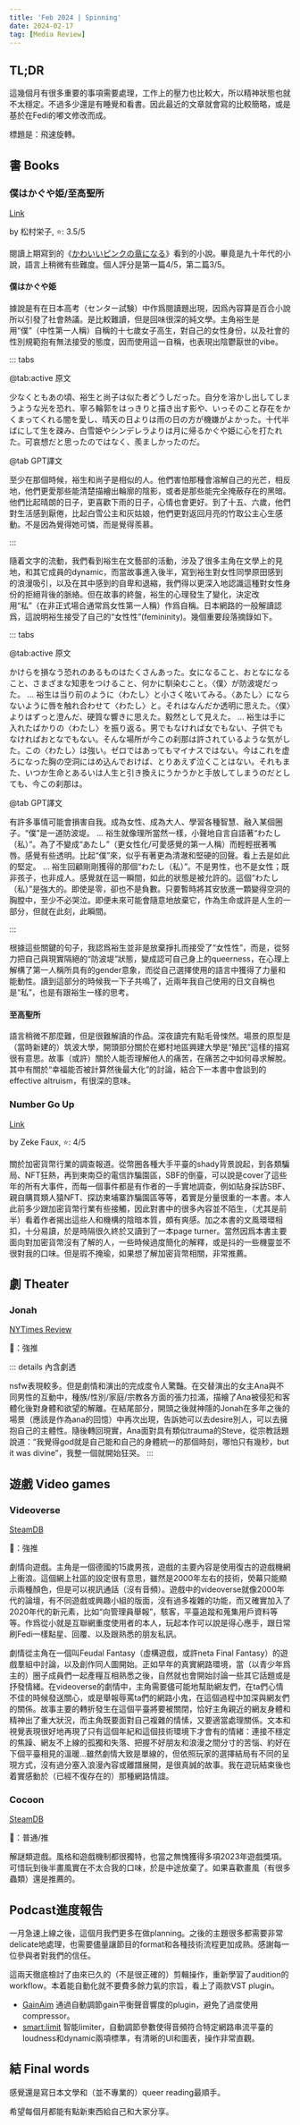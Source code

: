 ```yaml
---
title: 'Feb 2024 | Spinning'
date: 2024-02-17
tag: [Media Review]
---
```


## TL;DR

這幾個月有很多重要的事項需要處理，工作上的壓力也比較大，所以精神狀態也就不太穩定。不過多少還是有睡覺和看書。因此最近的文章就會寫的比較簡略，或是基於在Fedi的嘟文修改而成。

標題是：飛速旋轉。

<!-- more -->

## 書 Books

### 僕はかぐや姫/至高聖所

[Link](https://bookmeter.com/books/13542690)

by 松村栄子, ⭐: 3.5/5

閱讀上期寫到的《[かわいいピンクの竜になる](https://sbeam.dev/posts/monthly-jan-2024.html#%E3%81%8B%E3%82%8F%E3%81%84%E3%81%84%E3%83%92%E3%82%9A%E3%83%B3%E3%82%AF%E3%81%AE%E7%AB%9C%E3%81%AB%E3%81%AA%E3%82%8B)》看到的小說。畢竟是九十年代的小說，語言上稍微有些難度。個人評分是第一篇4/5，第二篇3/5。

#### 僕はかぐや姫

據說是有在日本高考（センター試験）中作爲閱讀題出現，因爲內容算是百合小說所以引發了社會熱議。是比較難讀，但是回味很深的純文學。主角裕生是用“僕”（中性第一人稱）自稱的十七歲女子高生，對自己的女性身份，以及社會的性別規範抱有無法接受的態度，因而使用這一自稱，也表現出陰鬱厭世的vibe。

::: tabs

@tab:active 原文

少なくともあの頃、裕生と尚子は似た者どうしだった。自分を溶かし出してしまうような光を恐れ、寧ろ輪郭をはっきりと描き出す影や、いっそのこと存在をかくまってくれる闇を愛し、晴天の日よりは雨の日の方が機嫌がよかった。十代半ばにして生を疎み、白雪姫やシンデレラよりは月に帰るかぐや姫に心を打たれた。可哀想だと思ったのではなく、羨ましかったのだ。

@tab GPT譯文

至少在那個時候，裕生和尚子是相似的人。他們害怕那種會溶解自己的光芒，相反地，他們更愛那些能清楚描繪出輪廓的陰影，或者是那些能完全掩蔽存在的黑暗。他們比起晴朗的日子，更喜歡下雨的日子，心情也會更好。到了十五、六歲，他們對生活感到厭倦，比起白雪公主和灰姑娘，他們更對返回月亮的竹取公主心生感動。不是因為覺得她可憐，而是覺得羨慕。

:::

隨着文字的流動，我們看到裕生在文藝部的活動，涉及了很多主角在文學上的見地，和其它成員的dynamic，而當故事進入後半，寫到裕生對女性同學原田感到的浪漫吸引，以及在其中感到的自卑和退縮，我們得以更深入地認識這種對女性身份的拒絕背後的脈絡。但在故事的終盤，裕生的心理發生了變化，決定改用“私”（在非正式場合通常爲女性第一人稱）作爲自稱。日本網路的一般解讀認爲，這說明裕生接受了自己的“女性性”(femininity)。幾個重要段落摘錄如下。

::: tabs

@tab:active 原文

かけらを損なう恐れのあるものはたくさんあった。女になること、おとなになること、さまざまな知恵をつけること、何かに馴染むこと。〈僕〉が防波堤だった。
...
裕生は当り前のように〈わたし〉と小さく呟いてみる。〈あたし〉にならないように唇を触れ合わせて〈わたし〉と。それはなんだか透明に思えた。〈僕〉よりはずっと澄んだ、硬質な響きに思えた。毅然として見えた。
...
裕生は手に入れたばかりの〈わたし〉を振り返る。男でもなければ女でもない、子供でもなければおとなでもない。そんな場所が今この刹那は許されているような気がした。この〈わたし〉は強い。ゼロではあってもマイナスではない。今はこれを虚ろになった胸の空洞にはめ込んでおけば、とりあえず泣くことはない。それもまた、いつか生命とあるいは人生と引き換えにうかうかと手放してしまうのだとしても、今この刹那は。

@tab GPT譯文

有許多事情可能會損害自我。成為女性、成為大人、學習各種智慧、融入某個圈子。“僕”是一道防波堤。
...
裕生就像理所當然一樣，小聲地自言自語著“わたし（私）”。為了不變成“あたし”（更女性化/可愛感覺的第一人稱）而輕輕抿著嘴唇。感覺有些透明。比起“僕”來，似乎有著更為清澈和堅硬的回聲。看上去是如此的堅定。
...
裕生回顧剛剛獲得的那個“わたし（私）”。不是男性，也不是女性；既非孩子，也非成人。感覺就在這一瞬間，如此的狀態是被允許的。這個“わたし（私）”是強大的。即使是零，卻也不是負數。只要暫時將其安放進一顆變得空洞的胸膛中，至少不必哭泣。即便未來可能會隨意地放棄它，作為生命或許是人生的一部分，但就在此刻，此瞬間。

:::

根據這些關鍵的句子，我認爲裕生並非是放棄掙扎而接受了“女性性”，而是，從努力把自己與現實隔絕的“防波堤”狀態，變成認可自己身上的queerness，在心理上解構了第一人稱所具有的gender意象，而從自己選擇使用的語言中獲得了力量和能動性。讀到這部分的時候我一下子共鳴了，近兩年我自己使用的日文自稱也是“私”，也是有跟裕生一樣的思考。

#### 至高聖所

語言稍微不那麼難，但是很難解讀的作品。深夜讀完有點毛骨悚然。場景的原型是（當時新建的）筑波大學，開頭部分關於在鄉村地區興建大學是“殖民”這樣的描寫很有意思。故事（或許）關於人能否理解他人的痛苦，在痛苦之中如何尋求解脫。其中有關於“幸福能否被計算然後最大化”的討論，結合下一本書中會談到的effective altruism，有很深的意味。

### Number Go Up

[Link](https://www.goodreads.com/book/show/123276708-number-go-up)

by Zeke Faux, ⭐: 4/5

關於加密貨幣行業的調查報道。從幣圈各種大手平臺的shady背景說起，到各類騙局、NFT狂熱，再到東南亞的電信詐騙園區，SBF的倒臺，可以說是cover了這些年的所有大事件，而每一個事件都是有作者的一手實地調查，例如貼身採訪SBF、親自購買類人猿NFT、探訪柬埔寨詐騙園區等等，着實是分量很重的一本書。本人此前多少跟加密貨幣行業有些接觸，因此對書中的很多內容並不陌生，（尤其是前半）看着作者揭出這些人和機構的陰暗本質，頗有爽感。加之本書的文風環環相扣，十分易讀，於是時隔很久終於又讀到了一本page turner。當然因爲本書主要面向對加密貨幣沒有了解的人，一些時候過度簡化的解釋，或是抖的一些機靈並不很對我的口味。但是瑕不掩瑜，如果想了解加密貨幣相關，非常推薦。

## 劇 Theater

### Jonah

[NYTimes Review](https://www.nytimes.com/2024/02/01/theater/jonah-review.html)

🍅：強推

::: details 內含劇透

nsfw表現較多。但是劇情和演出的完成度令人驚豔。在交替演出的女主Ana與不同男性的互動中，種族/性別/家庭/宗教各方面的張力拉滿，描繪了Ana被侵犯和客體化後對身體和欲望的解離。在結尾部分，開頭之後就神隱的Jonah在多年之後的場景（應該是作為ana的回憶）中再次出現，告訴她可以去desire別人，可以去擁抱自己的主體性。隨後轉回現實，Ana面對具有類似trauma的Steve，從宗教話題說道：“我覺得god就是自己能和自己的身體統一的那個時刻，哪怕只有幾秒，but it was divine”，我整一個就開始狂哭。
:::

## 遊戲 Video games

### Videoverse

[SteamDB](https://steamdb.info/app/2079180/)

🍅：強推

劇情向遊戲。主角是一個德國的15歲男孩，遊戲的主要內容是使用復古的遊戲機網上衝浪。這個網上社區的設定很有意思，雖然是2000年左右的技術，熒幕只能顯示兩種顏色，但是可以視訊通話（沒有音頻）。遊戲中的videoverse就像2000年代的論壇，有不同遊戲或興趣小組的版面，沒有過多複雜的功能，而又確實加入了2020年代的新元素，比如“向管理員舉報”，駭客，平臺追蹤和蒐集用戶資料等等。作爲從小就是互聯網重度使用者的本人，玩起本作可以說是得心應手，跟日常刷Fedi一樣點星、回覆、以及跟熟悉的朋友私訊。

劇情從主角在一個叫Feudal Fantasy（虛構遊戲，或許neta Final Fantasy）的遊戲羣組中討論，以及創作同人圖開始。正如早年的真實網路環境，當（以青少年爲主的）圈子成員們一起產糧互相熟悉之後，自然就也會開始討論一些其它話題或是抒發情緒。在videoverse的劇情中，主角需要儘可能地幫助網友們，在ta們心情不佳的時候發送關心，或是舉報辱罵ta們的網路小鬼，在這個過程中加深與網友們的關係。故事主要的轉折發生在這個平臺將要被關閉，恰好主角親近的網友身體和精神出了重大狀況，而主角既要面對自己複雜的情愫，又要適當處理關係。文本和視覺表現很好地再現了只有這個年紀和這個技術環境下才會有的情緒：連接不穩定的焦躁、網友不上線的孤獨和失落、把握不好朋友和浪漫之間分寸的苦惱、約好在下個平臺相見的溫暖...雖然劇情大致是單線的，但依照玩家的選擇結局有不同的呈現方式，沒有過分塞入浪漫內容或離譜展開，是很真誠的故事。我在遊玩結束後也着實感動於（已經不復存在的）那種網路情誼。

### Cocoon

[SteamDB](https://steamdb.info/app/1497440/)

🍅：普通/推

解謎類遊戲。風格和遊戲機制都很獨特，也當之無愧獲得多項2023年遊戲獎項。可惜玩到後半畫風實在不太合我的口味，於是中途放棄了。如果喜歡畫風（有很多蟲類）還是推薦的。

## Podcast進度報告

一月急速上線之後，這個月我們更多在做planning。之後的主題很多都需要非常delicate地處理，也需要儘量讓節目的format和各種技術流程更加成熟。感謝每一位參與者對我們的信任。

這兩天徹底檢討了由來已久的（不是很正確的）剪輯操作，重新學習了audition的workflow。本着能自動化就不要費多餘力氣的宗旨，看上了兩款VST plugin。
+ [GainAim](https://noiseworksaudio.com/products/gainaim/) 通過自動調節gain平衡聲音響度的plugin，避免了過度使用compressor。
+ [smart:limit](https://www.sonible.com/smartlimit/) 智能limiter，自動調節參數使得音頻符合特定網路串流平臺的loudness和dynamic兩項標準，有清晰的UI和圖表，操作非常直觀。

## 結 Final words

感覺還是寫日本文學和（並不專業的）queer reading最順手。

希望每個月都能有點新東西給自己和大家分享。